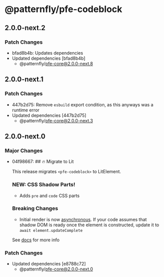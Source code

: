 # @patternfly/pfe-codeblock

## 2.0.0-next.2

### Patch Changes

- bfad8b4b: Updates dependencies
- Updated dependencies [bfad8b4b]
  - @patternfly/pfe-core@2.0.0-next.8

## 2.0.0-next.1

### Patch Changes

- 447b2d75: Remove `esbuild` export condition, as this anyways was a runtime error
- Updated dependencies [447b2d75]
  - @patternfly/pfe-core@2.0.0-next.3

## 2.0.0-next.0

### Major Changes

- 04f98667: ## 🔥 Migrate to Lit

  This release migrates `<pfe-codeblock>` to LitElement.

  ### NEW: CSS Shadow Parts!

  - Adds `pre` and `code` CSS parts

  ### Breaking Changes

  - Initial render is now [asynchronous](https://lit.dev/docs/components/lifecycle/#reactive-update-cycle).
    If your code assumes that shadow DOM is ready once the element is constructed, update it to `await element.updateComplete`

  See [docs](https://patternflyelements.org/components/codeblock/) for more info

### Patch Changes

- Updated dependencies [e8788c72]
  - @patternfly/pfe-core@2.0.0-next.0
